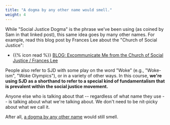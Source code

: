 ```yaml
---
title: "A dogma by any other name would smell."
weight: 4
---
```


While "Social Justice Dogma" is the phrase we've been using (as coined by Sam in that linked post), this same idea goes by many other names. For example, read this blog post by Frances Lee about the "Church of Social Justice":

- {{% icon read %}} [BLOG: Excommunicate Me from the Church of Social Justice / Frances Lee](https://www.catalystwedco.com/blog/2017/7/10/kin-aesthetics-excommunicate-me-from-the-church-of-social-justice)

People also refer to SJD with some play on the word "Woke" (e.g., "Woke-ism", "Woke Olympics"), or in a variety of other ways. In this course, **we're using SJD as a shorthand to refer to a special kind of fundamentalism that is prevalent within the social justice movement.**

Anyone else who is talking about that -- regardless of what name they use -- is talking about what we're talking about. We don't need to be nit-picky about what we call it.

After all, [a dogma by any other name](https://en.wikipedia.org/wiki/A_rose_by_any_other_name_would_smell_as_sweet) would still smell.
